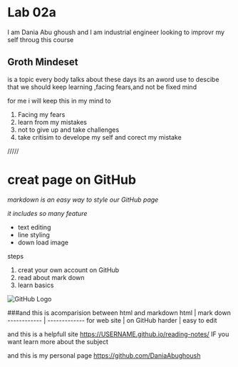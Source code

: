 # Lab 02a
I am Dania Abu ghoush and I am industrial engineer looking to improvr my self throug this course

## Groth Mindeset
is a topic every body talks about these days its an aword use to descibe that we should keep learning ,facing fears,and not be fixed mind 

for me i will keep this in my mind to 
1. Facing my fears
1. learn from my mistakes
1. not to give up and take challenges
1. take critisim to develope my self and corect my mistake


/////

# creat page on GitHub

*markdown is an easy way to style our GitHub page*

 *it includes so many feature*
  * text editing
  * line styling
  * down load image
  
 steps
 1. creat your own account on GitHub
 1. read about mark down
 1. learn basics
 
 ![GitHub Logo](https://upload.wikimedia.org/wikipedia/commons/thumb/4/48/Markdown-mark.svg/1200px-Markdown-mark.svg.png)
 
 ###and this is acomparision between html and markdown
html | mark down
------------ | -------------
for web site | on GitHub
harder | easy to edit


and this  is a helpfull site https://USERNAME.github.io/reading-notes/ IF you want learn more about the subject

and this is my personal page https://github.com/DaniaAbughoush
